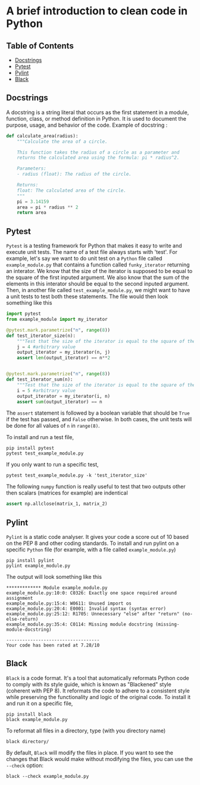 # A brief introduction to clean code in Python

## Table of Contents
- [Docstrings](#docstrings)
- [Pytest](#pytest)
- [Pylint](#pylint)
- [Black](#black)

## Docstrings
A docstring is a string literal that occurs as the first statement in a module, function, class, or method definition in Python. It is used to document the purpose, usage, and behavior of the code. Example of docstring :
```python
def calculate_area(radius):
    """Calculate the area of a circle.

    This function takes the radius of a circle as a parameter and
    returns the calculated area using the formula: pi * radius^2.

    Parameters:
    - radius (float): The radius of the circle.

    Returns:
    float: The calculated area of the circle.
    """
    pi = 3.14159
    area = pi * radius ** 2
    return area
```
## Pytest
`Pytest` is a testing framework for Python that makes it easy to write and execute unit tests. The name of a test file always starts with 'test'. For example, let's say we want to do unit test on a `Python` file called `example_module.py` that contains a function called `funky_iterator` returning an interator. We know that the size of the iterator is supposed to be equal to the square of the first inputed argument. We also know that the sum of the elements in this interator should be equal to the second inputed argument. Then, in another file called `test_example_module.py`, we might want to have a unit tests to test both these statements. The file would then look something like this
```python
import pytest
from example_module import my_iterator

@pytest.mark.parametrize("n", range(8))
def test_iterator_size(n):
    """Test that the size of the iterator is equal to the square of the first inputed argument"""
    j = 4 #arbitrary value
    output_iterator = my_iterator(n, j)
    assert len(output_iterator) == n**2


@pytest.mark.parametrize("n", range(8))
def test_iterator_sum(n):
    """Test that the size of the iterator is equal to the square of the first inputed argument"""
    i = 5 #arbitrary value
    output_iterator = my_iterator(i, n)
    assert sum(output_iterator) == n
```
The `assert` statement is followed by a boolean variable that should be `True` if the test has passed, and `False` otherwise. In both cases, the unit tests will be done for all values of `n` in `range(8)`.

To install and run a test file,
```
pip install pytest
pytest test_example_module.py
```
If you only want to run a specific test,
```
pytest test_example_module.py -k 'test_iterator_size'
```
The following `numpy` function is really useful to test that two outputs other then scalars (matrices for example) are indentical
```python
assert np.allclose(matrix_1, matrix_2)
```

## Pylint
`Pylint` is a static code analyser. It gives your code a score out of 10 based on the PEP 8 and other coding standards. To install and run pylint on a specific `Python` file (for example, with a file called `example_module.py`)
```
pip install pylint
pylint example_module.py
```
The output will look something like this
```
************* Module example_module.py
example_module.py:10:0: C0326: Exactly one space required around assignment
example_module.py:15:4: W0611: Unused import os
example_module.py:20:4: E0001: Invalid syntax (syntax error)
example_module.py:25:12: R1705: Unnecessary "else" after "return" (no-else-return)
example_module.py:35:4: C0114: Missing module docstring (missing-module-docstring)

-----------------------------------
Your code has been rated at 7.28/10
```

## Black
`Black` is a code format. It's a tool that automatically reformats Python code to comply with its style guide, which is known as "Blackened" style (coherent with PEP 8). It reformats the code to adhere to a consistent style while preserving the functionality and logic of the original code. To install it and run it on a specific file,
```
pip install black
black example_module.py
```
To reformat all files in a directory, type (with you directory name)
```
black directory/
```
By default, `Black` will modify the files in place. If you want to see the changes that Black would make without modifying the files, you can use the `--check` option:
```
black --check example_module.py
```